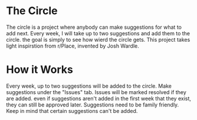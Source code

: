 # The Circle
The circle is a project where anybody can make suggestions for what to add next. Every week, I will take up to two suggestions and add them to the circle. the goal is simply to see how wierd the circle gets. This project takes light inspirstion from r/Place, invented by Josh Wardle.
# How it Works
Every week, up to two suggestions will be added to the circle. Make suggestions under the "Issues" tab. Issues will be marked resolved if they are added. even if suggestions aren't added in the first week that they exist, they can still be approved later. Suggestions need to be family friendly. Keep in mind that certain suggestions can't be added.
